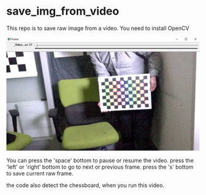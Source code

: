 # save_img_from_video
This repo is to save raw image from a video.
You need to install OpenCV

<img src="clip.jpg" width="800" />

You can press the 'space' bottom to pause or resume the video.
        press the 'left' or 'right' bottom to go to next or previous frame.
        press the 's' bottom to save current raw frame.
        
the code also detect the chessboard, when you run this video.
